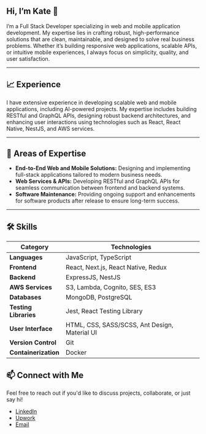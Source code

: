 ## Hi, I’m Kate 👋

I’m a Full Stack Developer specializing in web and mobile application development. My expertise lies in crafting robust, high-performance solutions that are clean, maintainable, and designed to solve real business problems. Whether it’s building responsive web applications, scalable APIs, or intuitive mobile experiences, I always focus on simplicity, quality, and user satisfaction.  

---

## 📈 Experience
I have extensive experience in developing scalable web and mobile applications, including AI-powered projects. My expertise includes building RESTful and GraphQL APIs, designing robust backend architectures, and enhancing user interactions using technologies such as React, React Native, NestJS, and AWS services.  

---

## 💼 Areas of Expertise 
- **End-to-End Web and Mobile Solutions:** Designing and implementing full-stack applications tailored to modern business needs.  
- **Web Services & APIs:** Developing RESTful and GraphQL APIs for seamless communication between frontend and backend systems.  
- **Software Maintenance:** Providing ongoing support and enhancements for software products after release to ensure long-term success.  

---

## 🛠 Skills

| **Category**           | **Technologies**                                  |  
|-------------------------|--------------------------------------------------|  
| **Languages**           | JavaScript, TypeScript                          |  
| **Frontend**            | React, Next.js, React Native, Redux             |  
| **Backend**             | ExpressJS, NestJS                               |  
| **AWS Services**        | S3, Lambda, Cognito, SES, ES3                   | 
| **Databases**           | MongoDB, PostgreSQL                             |  
| **Testing Libraries**   | Jest, React Testing Library                     |  
| **User Interface**      | HTML, CSS, SASS/SCSS, Ant Design, Material UI   |  
| **Version Control**     | Git                                              |  
| **Containerization**    | Docker                                           |  



## 📫 Connect with Me
Feel free to reach out if you'd like to discuss projects, collaborate, or just say hi!

- [LinkedIn](https://www.linkedin.com/in/kateryna-krasnova-95bb61246/)
- [Upwork](https://www.upwork.com/freelancers/~013e3b7779d4e62e91)
- [Email](mailto:kateryna.krasnova@sysgears.com)
